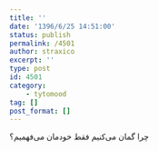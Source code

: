 ```yaml
---
title: ''
date: '1396/6/25 14:51:00'
status: publish
permalink: /4501
author: straxico
excerpt: ''
type: post
id: 4501
category:
    - tytomood
tag: []
post_format: []
---
```

‏چرا گمان می‌کنیم فقط خودمان می‌فهمیم؟